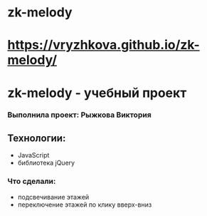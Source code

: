 # zk-melody

# https://vryzhkova.github.io/zk-melody/

# zk-melody - учебный проект
### Выполнила проект: Рыжкова Виктория

## Технологии:
- JavaScript
- библиотека jQuery

### Что сделали:
- подсвечивание этажей
- переключение этажей по клику вверх-вниз 

